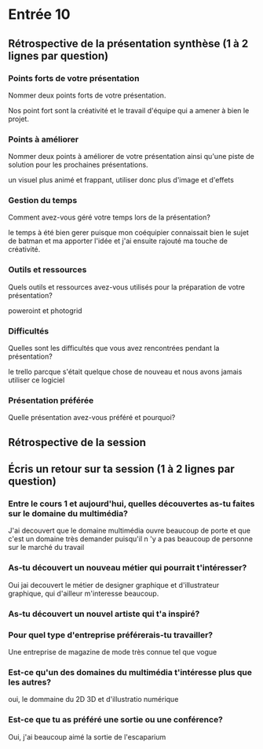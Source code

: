 # Entrée 10
## Rétrospective de la présentation synthèse (1 à 2 lignes par question)

### Points forts de votre présentation 
Nommer deux points forts de votre présentation.

Nos point fort sont la créativité et le travail d'équipe qui a amener à bien le projet. 

### Points à améliorer
Nommer deux points à améliorer de votre présentation ainsi qu'une piste de solution pour les prochaines présentations. 

un visuel plus animé et frappant, utiliser donc plus d'image et d'effets

### Gestion du temps
Comment avez-vous géré votre temps lors de la présentation?

le temps à été bien gerer puisque mon coéquipier connaissait bien le sujet de batman et ma apporter l'idée et j'ai ensuite rajouté ma touche de créativité. 

### Outils et ressources
Quels outils et ressources avez-vous utilisés pour la préparation de votre présentation?

poweroint et photogrid


### Difficultés
Quelles sont les difficultés que vous avez rencontrées pendant la présentation?

le trello parcque s'était quelque chose de nouveau et nous avons jamais utiliser ce logiciel

### Présentation préférée
Quelle présentation avez-vous préféré et pourquoi?

## Rétrospective de la session
## Écris un retour sur ta session (1 à 2 lignes par question)

### Entre le cours 1 et aujourd'hui, quelles découvertes as-tu faites sur le domaine du multimédia? 

J'ai decouvert que le domaine multimédia ouvre beaucoup de porte et que c'est un domaine très demander puisqu'il n 'y a pas beaucoup de personne sur le marché du travail

### As-tu découvert un nouveau métier qui pourrait t'intéresser? 

Oui jai decouvert le métier de designer graphique et d'illustrateur graphique, qui d'ailleur m'interesse beaucoup.

### As-tu découvert un nouvel artiste qui t'a inspiré? 

### Pour quel type d'entreprise préférerais-tu travailler? 

Une entreprise de magazine de mode très connue tel que vogue

### Est-ce qu'un des domaines du multimédia t'intéresse plus que les autres? 

oui, le dommaine du 2D 3D et d'illustratio numérique

### Est-ce que tu as préféré une sortie ou une conférence?

Oui, j'ai beaucoup aimé la sortie de l'escaparium

